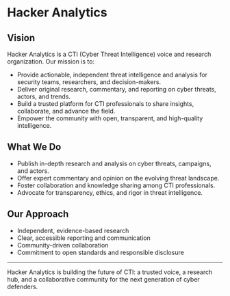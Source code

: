 

# Hacker Analytics

## Vision

Hacker Analytics is a CTI (Cyber Threat Intelligence) voice and research organization. Our mission is to:

- Provide actionable, independent threat intelligence and analysis for security teams, researchers, and decision-makers.
- Deliver original research, commentary, and reporting on cyber threats, actors, and trends.
- Build a trusted platform for CTI professionals to share insights, collaborate, and advance the field.
- Empower the community with open, transparent, and high-quality intelligence.

## What We Do

- Publish in-depth research and analysis on cyber threats, campaigns, and actors.
- Offer expert commentary and opinion on the evolving threat landscape.
- Foster collaboration and knowledge sharing among CTI professionals.
- Advocate for transparency, ethics, and rigor in threat intelligence.

## Our Approach

- Independent, evidence-based research
- Clear, accessible reporting and communication
- Community-driven collaboration
- Commitment to open standards and responsible disclosure

---

Hacker Analytics is building the future of CTI: a trusted voice, a research hub, and a collaborative community for the next generation of cyber defenders.
